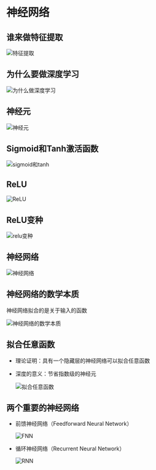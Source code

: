 # 神经网络

## 谁来做特征提取

![特征提取](../pic/特征提取.png)

## 为什么要做深度学习

![为什么做深度学习](../pic/为什么做深度学习.png)

## 神经元

![神经元](../pic/神经元.png)

## Sigmoid和Tanh激活函数

![sigmoid和tanh](../pic/sigmoid和tanh.png)

## ReLU

![ReLU](../pic/ReLU.png)

## ReLU变种

![relu变种](../pic/relu变种.png)

## 神经网络

![神经网络](../pic/神经网络.png)

## 神经网络的数学本质

神经网络拟合的是关于输入的函数

![神经网络的数学本质](../pic/神经网络的数学本质.png)

## 拟合任意函数

- 理论证明：具有一个隐藏层的神经网络可以拟合任意函数

- 深度的意义：节省指数级的神经元

    ![拟合任意函数](../pic/拟合任意函数.png)

## 两个重要的神经网络

- 前馈神经网络（Feedforward Neural Network）

    ![FNN](../pic/FNN.png)

- 循环神经网络（Recurrent Neural Network）

    ![RNN](../pic/RNN.png)